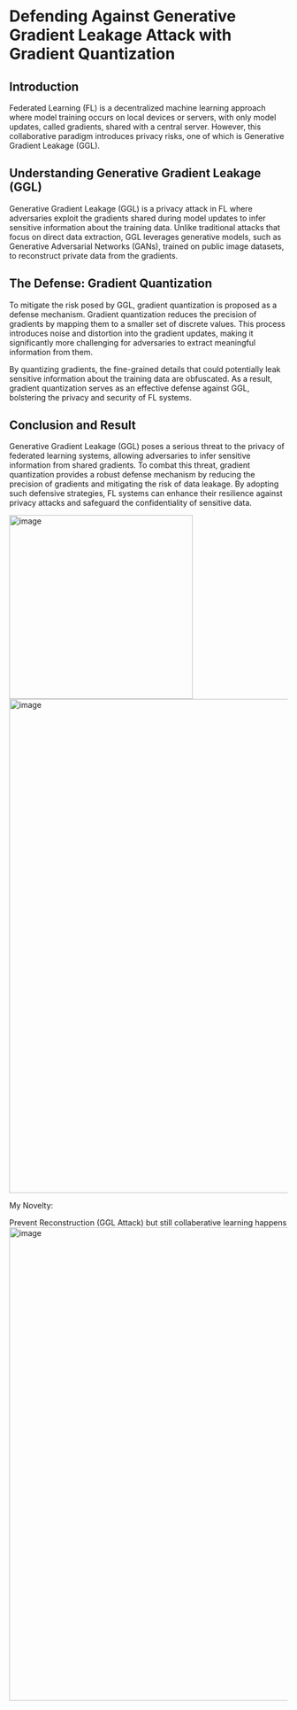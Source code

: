 # Defending Against Generative Gradient Leakage Attack with Gradient Quantization

## Introduction

Federated Learning (FL) is a decentralized machine learning approach where model training occurs on local devices or servers, with only model updates, called gradients, shared with a central server. However, this collaborative paradigm introduces privacy risks, one of which is Generative Gradient Leakage (GGL).

## Understanding Generative Gradient Leakage (GGL)

Generative Gradient Leakage (GGL) is a privacy attack in FL where adversaries exploit the gradients shared during model updates to infer sensitive information about the training data. Unlike traditional attacks that focus on direct data extraction, GGL leverages generative models, such as Generative Adversarial Networks (GANs), trained on public image datasets, to reconstruct private data from the gradients.
 
## The Defense: Gradient Quantization

To mitigate the risk posed by GGL, gradient quantization is proposed as a defense mechanism. Gradient quantization reduces the precision of gradients by mapping them to a smaller set of discrete values. This process introduces noise and distortion into the gradient updates, making it significantly more challenging for adversaries to extract meaningful information from them.

By quantizing gradients, the fine-grained details that could potentially leak sensitive information about the training data are obfuscated. As a result, gradient quantization serves as an effective defense against GGL, bolstering the privacy and security of FL systems.

## Conclusion and Result

Generative Gradient Leakage (GGL) poses a serious threat to the privacy of federated learning systems, allowing adversaries to infer sensitive information from shared gradients. To combat this threat, gradient quantization provides a robust defense mechanism by reducing the precision of gradients and mitigating the risk of data leakage. By adopting such defensive strategies, FL systems can enhance their resilience against privacy attacks and safeguard the confidentiality of sensitive data.


<img width="332" alt="image" src="https://github.com/ANANDKRISHNAM/Privacy-Defenses-in-Federated-Learning./assets/40604290/bc678445-2d61-45a8-be09-c64778cd611e">

<img width="892" alt="image" src="https://github.com/ANANDKRISHNAM/Privacy-Defenses-in-Federated-Learning./assets/40604290/59ee705a-ff15-4997-b8be-8d98257d58fc">

My Novelty:

Prevent Reconstruction (GGL Attack) but still collaberative learning happens
<img width="855" alt="image" src="https://github.com/ANANDKRISHNAM/Privacy-Defenses-in-Federated-Learning./assets/40604290/d47d4899-182e-4905-9c99-936eaea5e72e">
